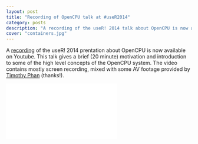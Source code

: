 ```yaml
---
layout: post
title: "Recording of OpenCPU talk at #useR2014"
category: posts
description: "A recording of the useR! 2014 talk about OpenCPU is now available on Youtube. This talk gives a brief (20 minute) motivation and introduction to some of the high level concepts of the OpenCPU system."
cover: "containers.jpg"
---
```


A <a href="https://www.youtube.com/watch?v=kAfVWxiZ-Cc">recording</a> of the useR! 2014 prentation about OpenCPU is now available on Youtube. This talk gives a brief (20 minute) motivation and introduction to some of the high level concepts of the OpenCPU system. The video contains mostly screen recording, mixed with some AV footage provided by <a href="https://twitter.com/timothy_phan">Timothy Phan</a> (thanks!).

<div class="videoWrapper">
    <iframe src="//www.youtube.com/embed/kAfVWxiZ-Cc" frameborder="0" allowfullscreen></iframe>
</div>

